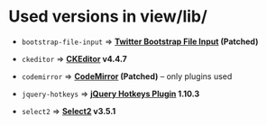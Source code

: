 # Used versions in view/lib/

+ ``bootstrap-file-input`` ⇒
  **[Twitter Bootstrap File Input](http://gregpike.net/demos/bootstrap-file-input/demo.html) (Patched)**

+ ``ckeditor`` ⇒
  **[CKEditor](http://ckeditor.com/) v4.4.7**

+ ``codemirror`` ⇒
  **[CodeMirror](http://codemirror.net/) (Patched)** – only plugins used

+ ``jquery-hotkeys`` ⇒
  **[jQuery Hotkeys Plugin](https://github.com/jeresig/jquery.hotkeys) 1.10.3**

+ ``select2`` ⇒
  **[Select2](https://select2.github.io/) v3.5.1**
